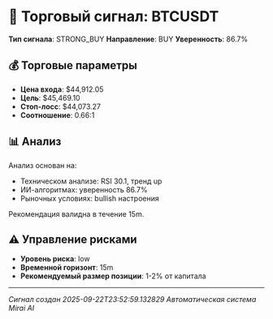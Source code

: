 
# 🎯 Торговый сигнал: BTCUSDT

**Тип сигнала**: STRONG_BUY
**Направление**: BUY
**Уверенность**: 86.7%

## 💰 Торговые параметры
- **Цена входа**: $44,912.05
- **Цель**: $45,469.10
- **Стоп-лосс**: $44,073.27
- **Соотношение**: 0.66:1

## 📊 Анализ

Анализ основан на:
- Техническом анализе: RSI 30.1, тренд up
- ИИ-алгоритмах: уверенность 86.7%
- Рыночных условиях: bullish настроения

Рекомендация валидна в течение 15m.
        

## ⚠️ Управление рисками
- **Уровень риска**: low
- **Временной горизонт**: 15m
- **Рекомендуемый размер позиции**: 1-2% от капитала

---
*Сигнал создан 2025-09-22T23:52:59.132829*
*Автоматическая система Mirai AI*
        